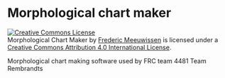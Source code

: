 # Morphological chart maker
<a rel="license" href="http://creativecommons.org/licenses/by/4.0/"><img alt="Creative Commons License" style="border-width:0" src="https://i.creativecommons.org/l/by/4.0/88x31.png" /></a><br /><span xmlns:dct="http://purl.org/dc/terms/" property="dct:title">Morphological Chart Maker</span> by <a xmlns:cc="http://creativecommons.org/ns#" href="https://github.com/Frederic98" property="cc:attributionName" rel="cc:attributionURL">Frederic Meeuwissen</a> is licensed under a <a rel="license" href="http://creativecommons.org/licenses/by/4.0/">Creative Commons Attribution 4.0 International License</a>.

Morphological chart making software used by FRC team 4481 Team Rembrandts
